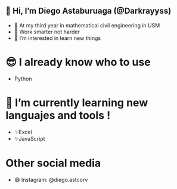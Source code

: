 ## 👋 Hi, I’m Diego Astaburuaga (@Darkrayyss) 
- 👋 At my third year in mathematical civil engineering in USM
- 🤯 Work smarter not harder
- 👀 I’m interested in learn new things
# 😎 I already know who to use
- Python
# 🌱 I’m currently learning new languajes and tools !
- ✨Excel
- ✨JavaScript
# Other social media
- 😅 Instagram: @diego.astcorv
<!---
Darkrayyss/Darkrayyss is a ✨ special ✨ repository because its `README.md` (this file) appears on your GitHub profile.
You can click the Preview link to take a look at your changes.
--->
